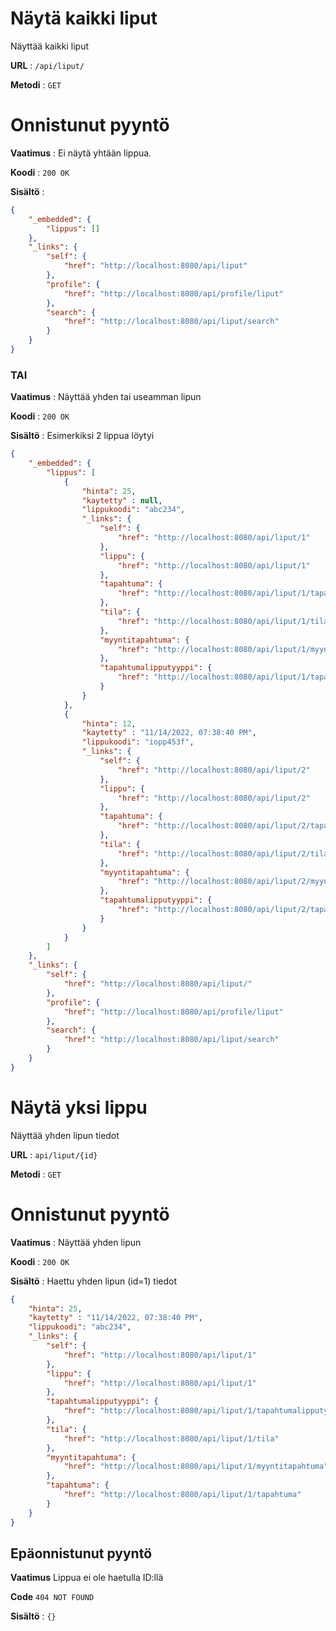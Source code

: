# Näytä kaikki liput

Näyttää kaikki liput

**URL** : `/api/liput/`

**Metodi** : `GET`

# Onnistunut pyyntö

**Vaatimus** : Ei näytä yhtään lippua.

**Koodi** : `200 OK`

**Sisältö** :
```json
{
    "_embedded": {
        "lippus": []
    },
    "_links": {
        "self": {
            "href": "http://localhost:8080/api/liput"
        },
        "profile": {
            "href": "http://localhost:8080/api/profile/liput"
        },
        "search": {
            "href": "http://localhost:8080/api/liput/search"
        }
    }
}       

```


### TAI

**Vaatimus** : Näyttää yhden tai useamman lipun

**Koodi** : `200 OK`

**Sisältö** : Esimerkiksi 2 lippua löytyi

```json
{
    "_embedded": {
        "lippus": [
            {
                "hinta": 25,
                "kaytetty" : null,
                "lippukoodi": "abc234",
                "_links": {
                    "self": {
                        "href": "http://localhost:8080/api/liput/1"
                    },
                    "lippu": {
                        "href": "http://localhost:8080/api/liput/1"
                    },
                    "tapahtuma": {
                        "href": "http://localhost:8080/api/liput/1/tapahtuma"
                    },
                    "tila": {
                        "href": "http://localhost:8080/api/liput/1/tila"
                    },
                    "myyntitapahtuma": {
                        "href": "http://localhost:8080/api/liput/1/myyntitapahtuma"
                    },
                    "tapahtumalipputyyppi": {
                        "href": "http://localhost:8080/api/liput/1/tapahtumalipputyyppi"
                    }
                }
            },
            {
                "hinta": 12,
                "kaytetty" : "11/14/2022, 07:38:40 PM",
                "lippukoodi": "iopp453f",
                "_links": {
                    "self": {
                        "href": "http://localhost:8080/api/liput/2"
                    },
                    "lippu": {
                        "href": "http://localhost:8080/api/liput/2"
                    },
                    "tapahtuma": {
                        "href": "http://localhost:8080/api/liput/2/tapahtuma"
                    },
                    "tila": {
                        "href": "http://localhost:8080/api/liput/2/tila"
                    },
                    "myyntitapahtuma": {
                        "href": "http://localhost:8080/api/liput/2/myyntitapahtuma"
                    },
                    "tapahtumalipputyyppi": {
                        "href": "http://localhost:8080/api/liput/2/tapahtumalipputyyppi"
                    }
                }
            }
        ]
    },
    "_links": {
        "self": {
            "href": "http://localhost:8080/api/liput/"
        },
        "profile": {
            "href": "http://localhost:8080/api/profile/liput"
        },
        "search": {
            "href": "http://localhost:8080/api/liput/search"
        }
    }
}
```
# Näytä yksi lippu

Näyttää yhden lipun tiedot

**URL** : `api/liput/{id}`

**Metodi** : `GET`

# Onnistunut pyyntö

**Vaatimus** : Näyttää yhden lipun

**Koodi** : `200 OK`

**Sisältö** : Haettu yhden lipun (id=1) tiedot
```json
{
    "hinta": 25,
    "kaytetty" : "11/14/2022, 07:38:40 PM",
    "lippukoodi": "abc234",
    "_links": {
        "self": {
            "href": "http://localhost:8080/api/liput/1"
        },
        "lippu": {
            "href": "http://localhost:8080/api/liput/1"
        },
        "tapahtumalipputyyppi": {
            "href": "http://localhost:8080/api/liput/1/tapahtumalipputyyppi"
        },
        "tila": {
            "href": "http://localhost:8080/api/liput/1/tila"
        },
        "myyntitapahtuma": {
            "href": "http://localhost:8080/api/liput/1/myyntitapahtuma"
        },
        "tapahtuma": {
            "href": "http://localhost:8080/api/liput/1/tapahtuma"
        }
    }
}
```
## Epäonnistunut pyyntö

**Vaatimus** Lippua ei ole haetulla ID:llä

**Code** `404 NOT FOUND`

**Sisältö** : `{}`
